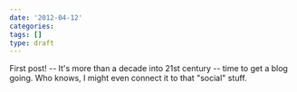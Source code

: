 ```yaml
---
date: '2012-04-12'
categories:
tags: []
type: draft 
---
```


First post! -- It's more than a decade into 21st century -- time to get a blog going. Who knows, I might even connect it to that "social" stuff.

